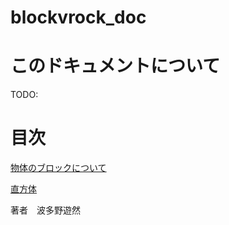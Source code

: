 # blockvrock_doc

# このドキュメントについて

TODO:


# 目次

[物体のブロックについて](./01entity.md)

[直方体](./rectangular.md)

著者　波多野遊然
